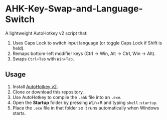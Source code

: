 # AHK-Key-Swap-and-Language-Switch

A lightweight AutoHotkey v2 script that:
1. Uses Caps Lock to switch input language (or toggle Caps Lock if Shift is held).
2. Remaps bottom-left modifier keys (Ctrl → Win, Alt → Ctrl, Win → Alt).
3. Swaps `Ctrl+Tab` with `Win+Tab`.

## Usage

1. Install [AutoHotkey v2](https://www.autohotkey.com/).
2. Clone or download this repository.
3. Use AutoHotkey to compile the `.ahk` file into an `.exe`.
4. Open the **Startup** folder by pressing <kbd>Win</kbd>+<kbd>R</kbd> and typing `shell:startup`.
5. Place the `.exe` file in that folder so it runs automatically when Windows starts.
